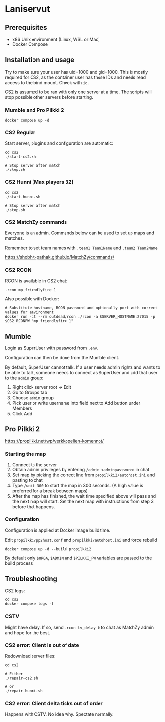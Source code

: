 # Laniservut

## Prerequisites

- x86 Unix environment (Linux, WSL or Mac)
- Docker Compose

## Installation and usage

Try to make sure your user has uid=1000 and gid=1000.
This is mostly required for CS2, as the container user has those IDs and needs read access to the bind mount.
Check with `id`.

CS2 is assumed to be ran with only one server at a time. The scripts will stop possible other servers before starting.

### Mumble and Pro Pilkki 2

```
docker compose up -d
```

### CS2 Regular

Start server, plugins and configuration are automatic:

```
cd cs2
./start-cs2.sh

# Stop server after match
./stop.sh
```

### CS2 Hunni (Max players 32)

```
cd cs2
./start-hunni.sh

# Stop server after match
./stop.sh
```

### CS2 MatchZy commands

Everyone is an admin. Commands below can be used to set up maps and matches.

Remember to set team names with `.team1 Team1Name` and `.team2 Team2Name`

https://shobhit-pathak.github.io/MatchZy/commands/

### CS2 RCON

RCON is available in CS2 chat:

```
.rcon mp_friendlyfire 1
```

Also possible with Docker:

```
# Substitute hostname, RCON password and optionally port with correct values for environment
docker run -it --rm outdead/rcon ./rcon -a $SERVER_HOSTNAME:27015 -p $CS2_RCONPW "mp_friendlyfire 1"
```

## Mumble

Login as SuperUser with password from `.env`.

Configuration can then be done from the Mumble client.

By default, SuperUser cannot talk. If a user needs admin rights and wants to be able to talk, someone needs to connect as SuperUser and add that user to the `admin` group:

1. Right click server root -> Edit
2. Go to Groups tab
3. Choose `admin` group
4. Pick user or write username into field next to Add button under Members
5. Click Add

## Pro Pilkki 2

https://propilkki.net/wp/verkkopelien-komennot/

### Starting the map

1. Connect to the server
2. Obtain admin privileges by entering `/admin <adminpassword>` in chat
3. Set map by picking the correct line from `propilkki2/autohost.ini` and pasting to chat
4. Type `/wait 300` to start the map in 300 seconds. (A high value is preferred for a break between maps)
5. After the map has finished, the wait time specified above will pass and the next map will start. Set the next map with instructions from step 3 before that happens.

### Configuration

Configuration is applied at Docker image build time.

Edit `propilkki/pp2host.conf` and `propilkki/autohost.ini` and force rebuild

```
docker compose up -d --build propilkki2
```

By default only `$ORGA`, `$ADMIN` and `$PILKKI_PW` variables are passed to the build process.

## Troubleshooting

CS2 logs:

```
cd cs2
docker compose logs -f
```


### CSTV

Might have delay. If so, send `.rcon tv_delay 0` to chat as MatchZy admin and hope for the best.

### CS2 error: Client is out of date

Redownload server files:

```
cd cs2

# Either
./repair-cs2.sh

# or
./repair-hunni.sh
```

### CS2 error: Client delta ticks out of order

Happens with CSTV. No idea why. Spectate normally.
